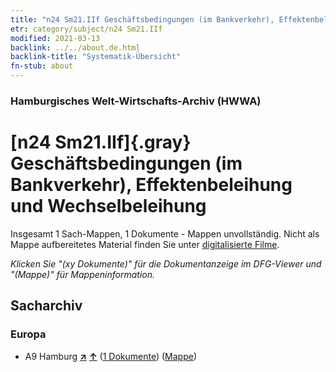 ```yaml
---
title: "n24 Sm21.IIf Geschäftsbedingungen (im Bankverkehr), Effektenbeleihung und Wechselbeleihung"
etr: category/subject/n24 Sm21.IIf
modified: 2021-03-13
backlink: ../../about.de.html
backlink-title: "Systematik-Übersicht"
fn-stub: about
---
```


### Hamburgisches Welt-Wirtschafts-Archiv (HWWA)
# [n24 Sm21.IIf]{.gray}&#8201; Geschäftsbedingungen (im Bankverkehr), Effektenbeleihung und Wechselbeleihung&#160; 




Insgesamt 1 Sach-Mappen, 1 Dokumente - Mappen unvollständig.
Nicht als Mappe aufbereitetes Material finden Sie unter [digitalisierte Filme](/film/h1_sh).

_Klicken Sie "(xy Dokumente)" für die Dokumentanzeige im DFG-Viewer und "(Mappe)" für Mappeninformation._

## Sacharchiv




### Europa

- A9 Hamburg [**&nearr;**](../../../geo/i/140905/about.de.html "Hamburg (alle Mappen)") [**&uarr;**](../../../geo/about.de.html#A9 "Ländersystematik") (<a href="https://pm20.zbw.eu/dfgview/sh/140905,145388" title="über: Hamburg : Geschäftsbedingungen (im Bankverkehr), Effektenbeleihung und Wechselbeleihung" target="_blank">1 Dokumente</a>) ([Mappe](http://purl.org/pressemappe20/folder/sh/140905,145388))



